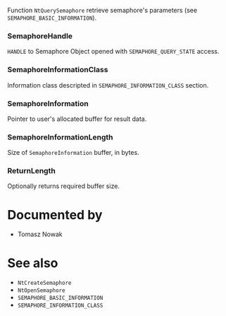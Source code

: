 Function `NtQuerySemaphore` retrieve semaphore's parameters (see `SEMAPHORE_BASIC_INFORMATION`).

### SemaphoreHandle

`HANDLE` to Semaphore Object opened with `SEMAPHORE_QUERY_STATE` access.

### SemaphoreInformationClass

Information class descripted in `SEMAPHORE_INFORMATION_CLASS` section.

### SemaphoreInformation

Pointer to user's allocated buffer for result data.

### SemaphoreInformationLength

Size of `SemaphoreInformation` buffer, in bytes.

### ReturnLength

Optionally returns required buffer size.

# Documented by

* Tomasz Nowak

# See also

* `NtCreateSemaphore`
* `NtOpenSemaphore`
* `SEMAPHORE_BASIC_INFORMATION`
* `SEMAPHORE_INFORMATION_CLASS`

